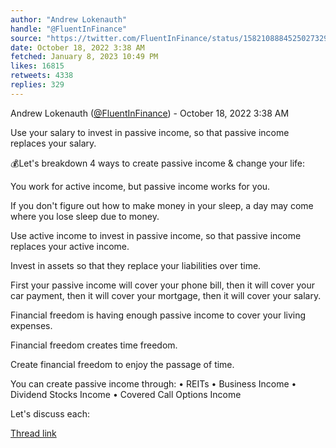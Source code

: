 ```yaml
---
author: "Andrew Lokenauth"
handle: "@FluentInFinance"
source: "https://twitter.com/FluentInFinance/status/1582108884525027329"
date: October 18, 2022 3:38 AM
fetched: January 8, 2023 10:49 PM
likes: 16815
retweets: 4338
replies: 329
---
```

Andrew Lokenauth ([@FluentInFinance](https://twitter.com/FluentInFinance)) - October 18, 2022 3:38 AM

Use your salary to invest in passive income, so that passive income replaces your salary.

💰Let's breakdown 4 ways to create passive income & change your life:

You work for active income, but passive income works for you.

If you don't figure out how to make money in your sleep, a day may come where you lose sleep due to money.

Use active income to invest in passive income, so that passive income replaces your active income.

Invest in assets so that they replace your liabilities over time.

First your passive income will cover your phone bill,
then it will cover your car payment,
then it will cover your mortgage,
then it will cover your salary.

Financial freedom is having enough passive income to cover your living expenses. 

Financial freedom creates time freedom.

Create financial freedom to enjoy the passage of time.

You can create passive income through:
• REITs
• Business Income
• Dividend Stocks Income
• Covered Call Options Income

Let's discuss each:


[Thread link](https://twitter.com/FluentInFinance/status/1582108884525027329)